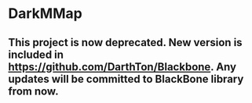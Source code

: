 DarkMMap
========

## This project is now deprecated. New version is included in https://github.com/DarthTon/Blackbone. Any updates will be committed to BlackBone library from now. ##